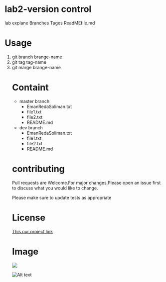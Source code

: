 <h1>lab2-version control</h1>
<p>lab explane Branches Tages ReadMEfile.md</p>

<h1>Usage</h1>

  <ol>
    <li>git branch brange-name</li>
    <li>git tag tag-name</li>
    <li>git marge brange-name</li>
  
<h1>Containt</h1>
  <ul>
<li>master branch
    <ul>
    <EmanRedaSoliman.txt>
      <li>EmanRedaSoliman.txt</li>
      <li>file1.txt</li>
      <li>file2.txt</li>
     <li>README.md</li>
      </ul>
  </li>
 <li>dev branch
    <ul>
    <EmanRedaSoliman.txt>
      <li>EmanRedaSoliman.txt</li>
      <li>file1.txt</li>
      <li>file2.txt</li>
     <li>README.md</li>
      </ul>
  </li>
   
  
</ul>
  <h1>contributing</h1>
 <div>
  Pull requests are Welcome.For major changes,Please open an issue first to discuss what you would like to change.
  <p>Please make sure to update tests as appropriate</p>
</div>

  
 
<h1>License</h1>
<a href="https://github.com/emansoliman/EmanRedae-NewRepo.git">This our project link</a> 

<h1>Image</h1>
<img src="https://www.google.com/search?q=git+pic&sxsrf=ALeKk03j4HwmURL-8ZK-mQhguXwCa8OMAw:1612056808336&tbm=isch&source=iu&ictx=1&fir=d6nfIm3Mely-GM%252Ck-ZTs2xWBMepxM%252C_&vet=1&usg=AI4_-kR-hqiDjK9QjxNZZU2r1bXITtiKMQ&sa=X&ved=2ahUKEwiwoKzLg8XuAhVX3IUKHVCRCw4Q9QF6BAgJEAE#imgrc=d6nfIm3Mely-GM">

![Alt text](https://www.google.com/search?q=git+pic&sxsrf=ALeKk03j4HwmURL-8ZK-mQhguXwCa8OMAw:1612056808336&tbm=isch&source=iu&ictx=1&fir=d6nfIm3Mely-GM%252Ck-ZTs2xWBMepxM%252C_&vet=1&usg=AI4_-kR-hqiDjK9QjxNZZU2r1bXITtiKMQ&sa=X&ved=2ahUKEwiwoKzLg8XuAhVX3IUKHVCRCw4Q9QF6BAgJEAE#imgrc=d6nfIm3Mely-GM "Optional title")
  
